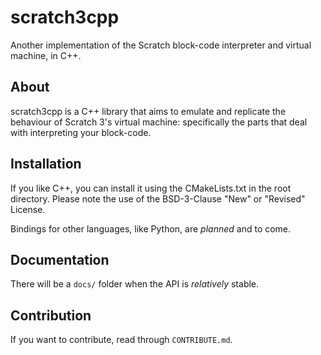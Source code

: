 # scratch3cpp
Another implementation of the Scratch block-code interpreter and virtual machine, in C++. 


## About
scratch3cpp is a C++ library that aims to emulate and replicate the behaviour of Scratch 3's virtual machine: specifically the parts that deal with interpreting your block-code. 

## Installation
If you like C++, you can install it using the CMakeLists.txt in the root directory. Please note the use of the BSD-3-Clause "New" or "Revised" License.

Bindings for other languages, like Python, are *planned* and to come.

## Documentation
There will be a `docs/` folder when the API is *relatively* stable. 

## Contribution
If you want to contribute, read through `CONTRIBUTE.md`.
